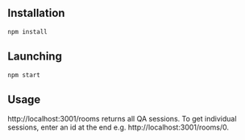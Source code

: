 ## Installation

`npm install`

## Launching

`npm start`

## Usage

http://localhost:3001/rooms returns all QA sessions. To get individual sessions, enter an id at the end e.g. http://localhost:3001/rooms/0.